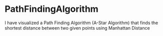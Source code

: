 # PathFindingAlgorithm
I have visualized a Path Finding Algorithm (A-Star Algorithm) that finds the shortest distance between two given points using Manhattan Distance

